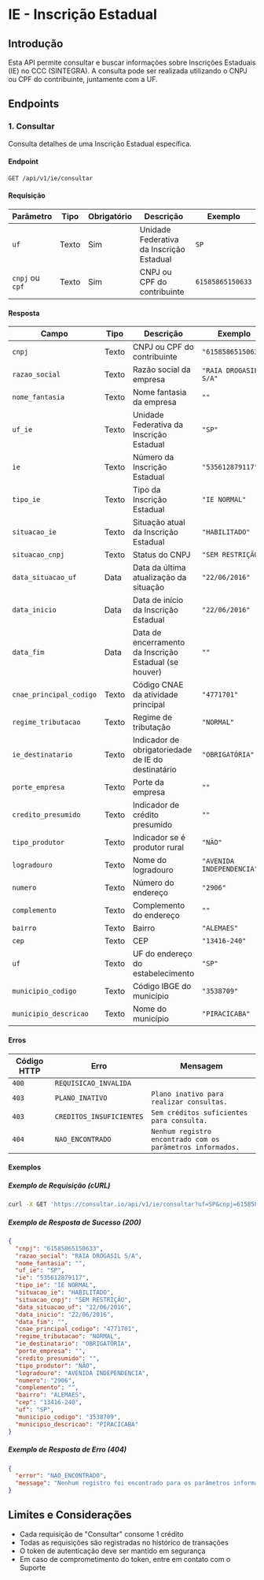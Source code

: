 # IE - Inscrição Estadual

## Introdução

Esta API permite consultar e buscar informações sobre Inscrições Estaduais (IE)
no CCC (SINTEGRA). A consulta pode ser realizada utilizando o CNPJ ou CPF do
contribuinte, juntamente com a UF.

## Endpoints

### 1. Consultar

Consulta detalhes de uma Inscrição Estadual específica.

#### Endpoint

`GET /api/v1/ie/consultar`

#### Requisição

| Parâmetro       | Tipo  | Obrigatório | Descrição                                | Exemplo          |
| --------------- | ----- | ----------- | ---------------------------------------- | ---------------- |
| `uf`            | Texto | Sim         | Unidade Federativa da Inscrição Estadual | `SP`             |
| `cnpj` ou `cpf` | Texto | Sim         | CNPJ ou CPF do contribuinte              | `61585865150633` |

#### Resposta

| Campo                   | Tipo  | Descrição                                              | Exemplo                   |
| ----------------------- | ----- | ------------------------------------------------------ | ------------------------- |
| `cnpj`                  | Texto | CNPJ ou CPF do contribuinte                            | `"61585865150633"`        |
| `razao_social`          | Texto | Razão social da empresa                                | `"RAIA DROGASIL S/A"`     |
| `nome_fantasia`         | Texto | Nome fantasia da empresa                               | `""`                      |
| `uf_ie`                 | Texto | Unidade Federativa da Inscrição Estadual               | `"SP"`                    |
| `ie`                    | Texto | Número da Inscrição Estadual                           | `"535612879117"`          |
| `tipo_ie`               | Texto | Tipo da Inscrição Estadual                             | `"IE NORMAL"`             |
| `situacao_ie`           | Texto | Situação atual da Inscrição Estadual                   | `"HABILITADO"`            |
| `situacao_cnpj`         | Texto | Status do CNPJ                                         | `"SEM RESTRIÇÃO"`         |
| `data_situacao_uf`      | Data  | Data da última atualização da situação                 | `"22/06/2016"`            |
| `data_inicio`           | Data  | Data de início da Inscrição Estadual                   | `"22/06/2016"`            |
| `data_fim`              | Data  | Data de encerramento da Inscrição Estadual (se houver) | `""`                      |
| `cnae_principal_codigo` | Texto | Código CNAE da atividade principal                     | `"4771701"`               |
| `regime_tributacao`     | Texto | Regime de tributação                                   | `"NORMAL"`                |
| `ie_destinatario`       | Texto | Indicador de obrigatoriedade de IE do destinatário     | `"OBRIGATÓRIA"`           |
| `porte_empresa`         | Texto | Porte da empresa                                       | `""`                      |
| `credito_presumido`     | Texto | Indicador de crédito presumido                         | `""`                      |
| `tipo_produtor`         | Texto | Indicador se é produtor rural                          | `"NÃO"`                   |
| `logradouro`            | Texto | Nome do logradouro                                     | `"AVENIDA INDEPENDENCIA"` |
| `numero`                | Texto | Número do endereço                                     | `"2906"`                  |
| `complemento`           | Texto | Complemento do endereço                                | `""`                      |
| `bairro`                | Texto | Bairro                                                 | `"ALEMAES"`               |
| `cep`                   | Texto | CEP                                                    | `"13416-240"`             |
| `uf`                    | Texto | UF do endereço do estabelecimento                      | `"SP"`                    |
| `municipio_codigo`      | Texto | Código IBGE do município                               | `"3538709"`               |
| `municipio_descricao`   | Texto | Nome do município                                      | `"PIRACICABA"`            |

#### Erros

| Código HTTP | Erro                     | Mensagem                                                   |
| ----------- | ------------------------ | ---------------------------------------------------------- |
| `400`       | `REQUISICAO_INVALIDA`    |                                                            |
| `403`       | `PLANO_INATIVO`          | `Plano inativo para realizar consultas.`                   |
| `403`       | `CREDITOS_INSUFICIENTES` | `Sem créditos suficientes para consulta.`                  |
| `404`       | `NAO_ENCONTRADO`         | `Nenhum registro encontrado com os parâmetros informados.` |

#### Exemplos

##### Exemplo de Requisição (cURL)

```bash
curl -X GET 'https://consultar.io/api/v1/ie/consultar?uf=SP&cnpj=61585865150633' -H 'Authorization: Token <seu-token>'
```

##### Exemplo de Resposta de Sucesso (200)

```json
{
  "cnpj": "61585865150633",
  "razao_social": "RAIA DROGASIL S/A",
  "nome_fantasia": "",
  "uf_ie": "SP",
  "ie": "535612879117",
  "tipo_ie": "IE NORMAL",
  "situacao_ie": "HABILITADO",
  "situacao_cnpj": "SEM RESTRIÇÃO",
  "data_situacao_uf": "22/06/2016",
  "data_inicio": "22/06/2016",
  "data_fim": "",
  "cnae_principal_codigo": "4771701",
  "regime_tributacao": "NORMAL",
  "ie_destinatario": "OBRIGATÓRIA",
  "porte_empresa": "",
  "credito_presumido": "",
  "tipo_produtor": "NÃO",
  "logradouro": "AVENIDA INDEPENDENCIA",
  "numero": "2906",
  "complemento": "",
  "bairro": "ALEMAES",
  "cep": "13416-240",
  "uf": "SP",
  "municipio_codigo": "3538709",
  "municipio_descricao": "PIRACICABA"
}
```

##### Exemplo de Resposta de Erro (404)

```json
{
  "error": "NAO_ENCONTRADO",
  "message": "Nenhum registro foi encontrado para os parâmetros informados."
}
```

## Limites e Considerações

- Cada requisição de "Consultar" consome 1 crédito
- Todas as requisições são registradas no histórico de transações
- O token de autenticação deve ser mantido em segurança
- Em caso de comprometimento do token, entre em contato com o Suporte
